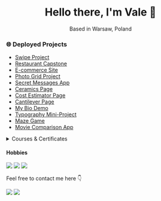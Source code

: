 <h1 align="center"> Hello there, I'm Vale 👋</h1>
<p align="center">Based in Warsaw, Poland</p>

### 🌐 Deployed Projects
- [Swipe Project](https://swipe-project-tau.vercel.app/)
- [Restaurant Capstone](https://restaurant-capstone-wheat.vercel.app/)
- [E-commerce Site](https://online-shop-w0gi.onrender.com)
- [Photo Grid Project](https://photo-grid-project.vercel.app/)
- [Secret Messages App](https://sma-beige-beta.vercel.app/)
- [Ceramics Page](https://ceramics-project.vercel.app/)
- [Cost Estimator Page](https://cost-estimator-blue.vercel.app/)
- [Cantilever Page](https://cantilever.vercel.app/)
- [My Bio Demo](https://my-bio-blond.vercel.app/)
- [Typography Mini-Project](https://typography-project-pink.vercel.app/)
- [Maze Game](https://maze-game-qs7a.onrender.com)
- [Movie Comparison App](https://movie-comparison-app.onrender.com)

<details>
<summary>Courses & Certificates</summary>
<br>
<ul>
 <li><a href="https://www.coursera.org/account/accomplishments/specialization/certificate/93FLMBUYFS9P)">📖 Meta Front-End Developer Specialization</a>
  <br>
     📆 October 2023
  <br>
     🌐 Coursera
 </li>
</ul>
 <ul>
  <li><a href="https://ude.my/UC-9f8121e9-ca51-43f7-aa51-ede17359149f">📖 The Modern Javascript Bootcamp Course (2022)</a>
   <br>
     📆 September 2023
   <br>
     🌐 Udemy
     </li>
 </ul>
 <ul>
   <li><a href="https://ude.my/UC-7645afc9-8794-4448-a6a4-7658b6d482d1">📖 The HTML & CSS Bootcamp 2023 Edition</a>
     <br>
    📆 June 2023
    <br>
     🌐 Udemy
    </li>
</ul>
</details>

#### Hobbies
<a href="https://open.spotify.com/user/lavrentyeva.valentyna?si=bec0cfc5a1774843"><img src="https://img.shields.io/badge/Spotify-1ED760?&style=for-the-badge&logo=spotify&logoColor=white" /></a>
<a href="https://steamcommunity.com/id/sithness12345/"><img src="https://img.shields.io/badge/Steam-000000?style=for-the-badge&logo=steam&logoColor=white" /></a>
<img src="https://img.shields.io/badge/Nintendo_Switch-E60012?style=for-the-badge&logo=nintendo-switch&logoColor=white" />
 
<p>Feel free to contact me here 👇</p>
<a href="mailto: lavrentyeva.valentyna@gmail.com"><img src="https://img.shields.io/badge/Gmail-D14836?style=for-the-badge&logo=gmail&logoColor=white"/></a>
<a href="https://www.linkedin.com/in/valentyna-lavrentyeva/"><img src="https://img.shields.io/badge/LinkedIn-0077B5?style=for-the-badge&logo=linkedin&logoColor=white"/></a>

